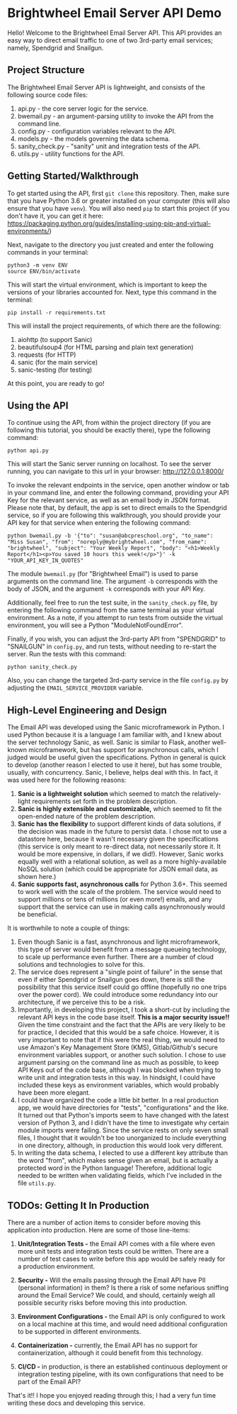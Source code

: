 # Brightwheel Email Server API Demo

Hello!  Welcome to the Brightwheel Email Server API.  This API provides an easy way
to direct email traffic to one of two 3rd-party email services; namely, Spendgrid and
Snailgun.

## Project Structure

The Brightwheel Email Server API is lightweight, and consists of the following source code files:

1. api.py - the core server logic for the service.
2. bwemail.py - an argument-parsing utility to invoke the API from the command line.
3. config.py - configuration variables relevant to the API.
4. models.py - the models governing the data schema.
5. sanity_check.py - "sanity" unit and integration tests of the API.
6. utils.py - utility functions for the API.

## Getting Started/Walkthrough

To get started using the API, first `git clone` this repository.  Then, make sure
that you have Python 3.6 or greater installed on your computer (this will also ensure
that you have `venv`).  You will also need `pip` to start this project (if you don't
have it, you can get it here: https://packaging.python.org/guides/installing-using-pip-and-virtual-environments/)

Next, navigate to the directory you just created and enter the following commands in your terminal:

```
python3 -m venv ENV
source ENV/bin/activate
```

This will start the virtual environment, which is important to keep the versions of
your libraries accounted for.  Next, type this command in the terminal:

```
pip install -r requirements.txt
```

This will install the project requirements, of which there are the following:
1. aiohttp (to support Sanic)
2. beautifulsoup4 (for HTML parsing and plain text generation)
3. requests (for HTTP)
4. sanic (for the main service)
5. sanic-testing (for testing)

At this point, you are ready to go!

## Using the API

To continue using the API, from within the project directory (if you are following
this tutorial, you should be exactly there), type the following command:

```
python api.py
```

This will start the Sanic server running on localhost.  To see the server running,
you can navigate to this url in your browser: http://127.0.0.1:8000/

To invoke the relevant endpoints in the service, open another window or tab in your
command line, and enter the following command, providing your API Key for the relevant
service, as well as an email body in JSON format.  Please note that, by default, the
app is set to direct emails to the Spendgrid service, so if you are following this
walkthrough, you should provide your API key for that service when entering the following
command:

```
python bwemail.py -b '{"to": "susan@abcpreschool.org", "to_name": "Miss Susan", "from": "noreply@mybrightwheel.com", "from_name": "brightwheel", "subject": "Your Weekly Report", "body": "<h1>Weekly Report</h1><p>You saved 10 hours this week!</p>"}' -k "YOUR_API_KEY_IN_QUOTES"
```

The module `bwemail.py` (for "Brightwheel Email") is used to parse arguments on the command line.  The argument `-b` corresponds with the body of JSON, and the argument `-k` corresponds with your API Key.

Additionally, feel free to run the test suite, in the `sanity_check.py` file, by entering the following command from the
same terminal as your virtual environment.  As a note, if you attempt to run tests from outside the virtual environment,
you will see a Python "ModuleNotFoundError".

Finally, if you wish, you can adjust the 3rd-party API from "SPENDGRID" to
"SNAILGUN" in `config.py`, and run tests, without needing to re-start the server.  Run the tests with this command:

```
python sanity_check.py
```

Also, you can change the targeted 3rd-party service in the file `config.py` by adjusting the
`EMAIL_SERVICE_PROVIDER` variable.


## High-Level Engineering and Design

The Email API was developed using the Sanic microframework in Python.  I used Python because it is a language
I am familiar with, and I knew about the server technology Sanic, as well.  Sanic is similar to Flask, another
well-known microframework, but has support for asynchronous calls, which I judged would be useful
given the specifications.  Python in general is quick to develop (another reason I elected to use it here), but
has some trouble, usually, with concurrency.  Sanic, I believe, helps deal with this.  In fact, it was used here for the following
reasons:

1. **Sanic is a lightweight solution** which seemed to match the relatively-light requirements
set forth in the problem description.
2. **Sanic is highly extensible and customizable,** which seemed to fit the open-ended
nature of the problem description.
3. **Sanic has the flexibility** to support different kinds of data solutions, if the decision
was made in the future to persist data.  I chose not to use a datastore here, because it wasn't necessary
given the specifications (this service is only meant to re-direct data, not necessarily store it.  It would
be more expensive, in dollars, if we did!).  However, Sanic works equally well with a relational solution,
as well as a more highly-available NoSQL solution (which could be appropriate for JSON email
data, as shown here.)
4. **Sanic supports fast, asynchronous calls** for Python 3.6+.  This seemed to work well with the
scale of the problem.  The service would need to support millions or tens of millions (or even
more!) emails, and any support that the service can use in making calls asynchronously would be
beneficial.

It is worthwhile to note a couple of things:
1. Even though Sanic is a fast, asynchronous and light microframework, this type of server would
benefit from a message queueing technology, to scale up performance even further.  There are a
number of cloud solutions and technologies to solve for this.
2. The service does represent a "single point of failure" in the sense that even if either Spendgrid or
Snailgun goes down, there is still the possibility that this service itself could go offline (hopefully no one trips over the power cord).
We could introduce some redundancy into our architecture, if we perceive this to be a risk.
3. Importantly, in developing this project, I took a short-cut by including the relevant API keys in the code
base itself.  **This is a major security issue!!**  Given the time constraint and the fact that the APIs are very
likely to be for practice, I decided that this would be a safe choice.  However, it is very important to note
that if this were the real thing, we would need to use Amazon's Key Management Store (KMS), Gitlab/Github's secure
environment variables support, or another such solution.  I chose to use argument parsing on the command
line as much as possible, to keep API Keys out of the code base, although I was blocked when trying to write unit and integration tests
in this way.  In hindsight, I could have included these keys as environment variables, which would probably have been more elegant.
4. I could have organized the code a little bit better.  In a real production app, we would have directories for
"tests", "configurations" and the like.  It turned out that Python's imports seem to have changed with the latest
version of Python 3, and I didn't have the time to investigate why certain module imports were failing.  Since
the service rests on only seven small files, I thought that it wouldn't be too unorganized to include everything in one
directory, although, in production this would look very different.
5. In writing the data schema, I elected to use a different key attribute than the word "from", which makes sense
given an email, but is actually a protected word in the Python language!  Therefore, additional logic needed to be
written when validating fields, which I've included in the file `utils.py`.

## TODOs: Getting It In Production

There are a number of action items to consider before moving this application into production.  Here are some of those line-items:

1. **Unit/Integration Tests -** the Email API comes with a file where even more unit tests and integration tests could be written.  There are a number of test cases to write before this app would be
safely ready for a production environment.

2. **Security -** Will the emails passing through the Email API have PII (personal information) in them?  Is there a risk of some nefarious sniffing around the Email Service?  We could, and should, certainly
weigh all possible security risks before moving this into production.

3. **Environment Configurations -** the Email API is only configured to work on a local machine at this
time, and would need additional configuration to be supported in different environments.

4. **Containerization -** currently, the Email API has no support for containerization, although it could benefit from this technology.

5. **CI/CD -** in production, is there an established continuous deployment or integration testing pipeline, with its own configurations that need to be part of the Email API?

That's it!!  I hope you enjoyed reading through this; I had a very fun time writing these docs and developing this service.
